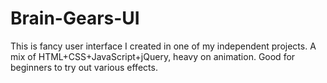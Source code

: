 # Brain-Gears-UI
This is fancy user interface I created in one of my independent projects. A mix of HTML+CSS+JavaScript+jQuery, heavy on animation. Good for beginners to try out various effects.
